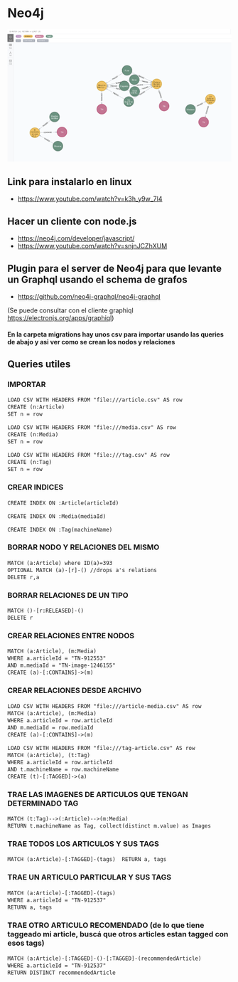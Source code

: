 # Neo4j

![Ejemplo que se puede generar importando la carpeta migration](grafos.png)

## Link para instalarlo en linux

* https://www.youtube.com/watch?v=k3h_y9w_7l4

## Hacer un cliente con node.js

* https://neo4j.com/developer/javascript/
* https://www.youtube.com/watch?v=snjnJCZhXUM

## Plugin para el server de Neo4j para que levante un Graphql usando el schema de grafos

* https://github.com/neo4j-graphql/neo4j-graphql

(Se puede consultar con el cliente graphiql https://electronjs.org/apps/graphiql)

#### En la carpeta migrations hay unos csv para importar usando las queries de abajo y asi ver como se crean los nodos y relaciones

## Queries utiles

### IMPORTAR
```
LOAD CSV WITH HEADERS FROM "file:///article.csv" AS row
CREATE (n:Article)
SET n = row
```
```
LOAD CSV WITH HEADERS FROM "file:///media.csv" AS row
CREATE (n:Media)
SET n = row
```
```
LOAD CSV WITH HEADERS FROM "file:///tag.csv" AS row
CREATE (n:Tag)
SET n = row
```

### CREAR INDICES
```
CREATE INDEX ON :Article(articleId)
```
```
CREATE INDEX ON :Media(mediaId)
```
```
CREATE INDEX ON :Tag(machineName)
```

### BORRAR NODO Y RELACIONES DEL MISMO
```
MATCH (a:Article) where ID(a)=393
OPTIONAL MATCH (a)-[r]-() //drops a's relations
DELETE r,a
```

### BORRAR RELACIONES DE UN TIPO
```
MATCH ()-[r:RELEASED]-() 
DELETE r
```

### CREAR RELACIONES ENTRE NODOS
```
MATCH (a:Article), (m:Media)
WHERE a.articleId = "TN-912553"
AND m.mediaId = "TN-image-1246155"
CREATE (a)-[:CONTAINS]->(m)
```

### CREAR RELACIONES DESDE ARCHIVO
```
LOAD CSV WITH HEADERS FROM "file:///article-media.csv" AS row
MATCH (a:Article), (m:Media)
WHERE a.articleId = row.articleId
AND m.mediaId = row.mediaId
CREATE (a)-[:CONTAINS]->(m)
```
```
LOAD CSV WITH HEADERS FROM "file:///tag-article.csv" AS row
MATCH (a:Article), (t:Tag)
WHERE a.articleId = row.articleId
AND t.machineName = row.machineName
CREATE (t)-[:TAGGED]->(a)
```

### TRAE LAS IMAGENES DE ARTICULOS QUE TENGAN DETERMINADO TAG
```
MATCH (t:Tag)-->(:Article)-->(m:Media)
RETURN t.machineName as Tag, collect(distinct m.value) as Images
```

### TRAE TODOS LOS ARTICULOS Y SUS TAGS
```
MATCH (a:Article)-[:TAGGED]-(tags)  RETURN a, tags
```

### TRAE UN ARTICULO PARTICULAR Y SUS TAGS
```
MATCH (a:Article)-[:TAGGED]-(tags)
WHERE a.articleId = "TN-912537"
RETURN a, tags
```

### TRAE OTRO ARTICULO RECOMENDADO (de lo que tiene taggeado mi article, buscá que otros articles estan tagged con esos tags)
```
MATCH (a:Article)-[:TAGGED]-()-[:TAGGED]-(recommendedArticle)
WHERE a.articleId = "TN-912537"
RETURN DISTINCT recommendedArticle
```
